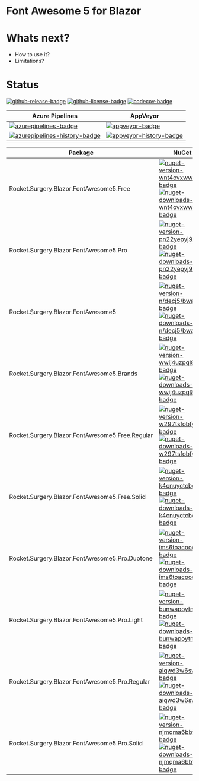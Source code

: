 # Font Awesome 5 for Blazor


# Whats next?
* How to use it?
* Limitations?

# Status
<!-- badges -->
[![github-release-badge]][github-release]
[![github-license-badge]][github-license]
[![codecov-badge]][codecov]
<!-- badges -->

<!-- history badges -->
| Azure Pipelines | AppVeyor |
| --------------- | -------- |
| [![azurepipelines-badge]][azurepipelines] | [![appveyor-badge]][appveyor] |
| [![azurepipelines-history-badge]][azurepipelines-history] | [![appveyor-history-badge]][appveyor-history] |
<!-- history badges -->

<!-- nuget packages -->
| Package | NuGet |
| ------- | ----- |
| Rocket.Surgery.Blazor.FontAwesome5.Free | [![nuget-version-wnt4ovxwwika-badge]![nuget-downloads-wnt4ovxwwika-badge]][nuget-wnt4ovxwwika] |
| Rocket.Surgery.Blazor.FontAwesome5.Pro | [![nuget-version-pn22yepyj9cq-badge]![nuget-downloads-pn22yepyj9cq-badge]][nuget-pn22yepyj9cq] |
| Rocket.Surgery.Blazor.FontAwesome5 | [![nuget-version-n/decj5/bwaa-badge]![nuget-downloads-n/decj5/bwaa-badge]][nuget-n/decj5/bwaa] |
| Rocket.Surgery.Blazor.FontAwesome5.Brands | [![nuget-version-wwij4uzpql8g-badge]![nuget-downloads-wwij4uzpql8g-badge]][nuget-wwij4uzpql8g] |
| Rocket.Surgery.Blazor.FontAwesome5.Free.Regular | [![nuget-version-w297tsfobfya-badge]![nuget-downloads-w297tsfobfya-badge]][nuget-w297tsfobfya] |
| Rocket.Surgery.Blazor.FontAwesome5.Free.Solid | [![nuget-version-k4cnuyctcboa-badge]![nuget-downloads-k4cnuyctcboa-badge]][nuget-k4cnuyctcboa] |
| Rocket.Surgery.Blazor.FontAwesome5.Pro.Duotone | [![nuget-version-ims6toacooca-badge]![nuget-downloads-ims6toacooca-badge]][nuget-ims6toacooca] |
| Rocket.Surgery.Blazor.FontAwesome5.Pro.Light | [![nuget-version-bunwapoytnsg-badge]![nuget-downloads-bunwapoytnsg-badge]][nuget-bunwapoytnsg] |
| Rocket.Surgery.Blazor.FontAwesome5.Pro.Regular | [![nuget-version-aiqwd3w6swfg-badge]![nuget-downloads-aiqwd3w6swfg-badge]][nuget-aiqwd3w6swfg] |
| Rocket.Surgery.Blazor.FontAwesome5.Pro.Solid | [![nuget-version-njmqma6bbt/a-badge]![nuget-downloads-njmqma6bbt/a-badge]][nuget-njmqma6bbt/a] |
<!-- nuget packages -->

<!-- generated references -->
[github-release]: https://github.com/RocketSurgeonsGuild/Blazor.FontAwesome5/releases/latest
[github-release-badge]: https://img.shields.io/github/release/RocketSurgeonsGuild/Blazor.FontAwesome5.svg?logo=github&style=flat "Latest Release"
[github-license]: https://github.com/RocketSurgeonsGuild/Blazor.FontAwesome5/blob/master/LICENSE
[github-license-badge]: https://img.shields.io/github/license/RocketSurgeonsGuild/Blazor.FontAwesome5.svg?style=flat "License"
[codecov]: https://codecov.io/gh/RocketSurgeonsGuild/Blazor.FontAwesome5
[codecov-badge]: https://img.shields.io/codecov/c/github/RocketSurgeonsGuild/Blazor.FontAwesome5.svg?color=E03997&label=codecov&logo=codecov&logoColor=E03997&style=flat "Code Coverage"
[azurepipelines]: https://rocketsurgeonsguild.visualstudio.com/Libraries/_build/latest?definitionId=43&branchName=master
[azurepipelines-badge]: https://img.shields.io/azure-devops/build/rocketsurgeonsguild/Libraries/43.svg?color=98C6FF&label=azure%20pipelines&logo=azuredevops&logoColor=98C6FF&style=flat "Azure Pipelines Status"
[azurepipelines-history]: https://rocketsurgeonsguild.visualstudio.com/Libraries/_build?definitionId=43&branchName=master
[azurepipelines-history-badge]: https://buildstats.info/azurepipelines/chart/rocketsurgeonsguild/Libraries/43?includeBuildsFromPullRequest=false "Azure Pipelines History"
[appveyor]: https://ci.appveyor.com/project/RocketSurgeonsGuild/blazor-fontawesome5
[appveyor-badge]: https://img.shields.io/appveyor/ci/RocketSurgeonsGuild/blazor-fontawesome5.svg?color=00b3e0&label=appveyor&logo=appveyor&logoColor=00b3e0&style=flat "AppVeyor Status"
[appveyor-history]: https://ci.appveyor.com/project/RocketSurgeonsGuild/blazor-fontawesome5/history
[appveyor-history-badge]: https://buildstats.info/appveyor/chart/RocketSurgeonsGuild/blazor-fontawesome5?includeBuildsFromPullRequest=false "AppVeyor History"
[nuget-wnt4ovxwwika]: https://www.nuget.org/packages/Rocket.Surgery.Blazor.FontAwesome5.Free/
[nuget-version-wnt4ovxwwika-badge]: https://img.shields.io/nuget/v/Rocket.Surgery.Blazor.FontAwesome5.Free.svg?color=004880&logo=nuget&style=flat-square "NuGet Version"
[nuget-downloads-wnt4ovxwwika-badge]: https://img.shields.io/nuget/dt/Rocket.Surgery.Blazor.FontAwesome5.Free.svg?color=004880&logo=nuget&style=flat-square "NuGet Downloads"
[nuget-pn22yepyj9cq]: https://www.nuget.org/packages/Rocket.Surgery.Blazor.FontAwesome5.Pro/
[nuget-version-pn22yepyj9cq-badge]: https://img.shields.io/nuget/v/Rocket.Surgery.Blazor.FontAwesome5.Pro.svg?color=004880&logo=nuget&style=flat-square "NuGet Version"
[nuget-downloads-pn22yepyj9cq-badge]: https://img.shields.io/nuget/dt/Rocket.Surgery.Blazor.FontAwesome5.Pro.svg?color=004880&logo=nuget&style=flat-square "NuGet Downloads"
[nuget-n/decj5/bwaa]: https://www.nuget.org/packages/Rocket.Surgery.Blazor.FontAwesome5/
[nuget-version-n/decj5/bwaa-badge]: https://img.shields.io/nuget/v/Rocket.Surgery.Blazor.FontAwesome5.svg?color=004880&logo=nuget&style=flat-square "NuGet Version"
[nuget-downloads-n/decj5/bwaa-badge]: https://img.shields.io/nuget/dt/Rocket.Surgery.Blazor.FontAwesome5.svg?color=004880&logo=nuget&style=flat-square "NuGet Downloads"
[nuget-wwij4uzpql8g]: https://www.nuget.org/packages/Rocket.Surgery.Blazor.FontAwesome5.Brands/
[nuget-version-wwij4uzpql8g-badge]: https://img.shields.io/nuget/v/Rocket.Surgery.Blazor.FontAwesome5.Brands.svg?color=004880&logo=nuget&style=flat-square "NuGet Version"
[nuget-downloads-wwij4uzpql8g-badge]: https://img.shields.io/nuget/dt/Rocket.Surgery.Blazor.FontAwesome5.Brands.svg?color=004880&logo=nuget&style=flat-square "NuGet Downloads"
[nuget-w297tsfobfya]: https://www.nuget.org/packages/Rocket.Surgery.Blazor.FontAwesome5.Free.Regular/
[nuget-version-w297tsfobfya-badge]: https://img.shields.io/nuget/v/Rocket.Surgery.Blazor.FontAwesome5.Free.Regular.svg?color=004880&logo=nuget&style=flat-square "NuGet Version"
[nuget-downloads-w297tsfobfya-badge]: https://img.shields.io/nuget/dt/Rocket.Surgery.Blazor.FontAwesome5.Free.Regular.svg?color=004880&logo=nuget&style=flat-square "NuGet Downloads"
[nuget-k4cnuyctcboa]: https://www.nuget.org/packages/Rocket.Surgery.Blazor.FontAwesome5.Free.Solid/
[nuget-version-k4cnuyctcboa-badge]: https://img.shields.io/nuget/v/Rocket.Surgery.Blazor.FontAwesome5.Free.Solid.svg?color=004880&logo=nuget&style=flat-square "NuGet Version"
[nuget-downloads-k4cnuyctcboa-badge]: https://img.shields.io/nuget/dt/Rocket.Surgery.Blazor.FontAwesome5.Free.Solid.svg?color=004880&logo=nuget&style=flat-square "NuGet Downloads"
[nuget-ims6toacooca]: https://www.nuget.org/packages/Rocket.Surgery.Blazor.FontAwesome5.Pro.Duotone/
[nuget-version-ims6toacooca-badge]: https://img.shields.io/nuget/v/Rocket.Surgery.Blazor.FontAwesome5.Pro.Duotone.svg?color=004880&logo=nuget&style=flat-square "NuGet Version"
[nuget-downloads-ims6toacooca-badge]: https://img.shields.io/nuget/dt/Rocket.Surgery.Blazor.FontAwesome5.Pro.Duotone.svg?color=004880&logo=nuget&style=flat-square "NuGet Downloads"
[nuget-bunwapoytnsg]: https://www.nuget.org/packages/Rocket.Surgery.Blazor.FontAwesome5.Pro.Light/
[nuget-version-bunwapoytnsg-badge]: https://img.shields.io/nuget/v/Rocket.Surgery.Blazor.FontAwesome5.Pro.Light.svg?color=004880&logo=nuget&style=flat-square "NuGet Version"
[nuget-downloads-bunwapoytnsg-badge]: https://img.shields.io/nuget/dt/Rocket.Surgery.Blazor.FontAwesome5.Pro.Light.svg?color=004880&logo=nuget&style=flat-square "NuGet Downloads"
[nuget-aiqwd3w6swfg]: https://www.nuget.org/packages/Rocket.Surgery.Blazor.FontAwesome5.Pro.Regular/
[nuget-version-aiqwd3w6swfg-badge]: https://img.shields.io/nuget/v/Rocket.Surgery.Blazor.FontAwesome5.Pro.Regular.svg?color=004880&logo=nuget&style=flat-square "NuGet Version"
[nuget-downloads-aiqwd3w6swfg-badge]: https://img.shields.io/nuget/dt/Rocket.Surgery.Blazor.FontAwesome5.Pro.Regular.svg?color=004880&logo=nuget&style=flat-square "NuGet Downloads"
[nuget-njmqma6bbt/a]: https://www.nuget.org/packages/Rocket.Surgery.Blazor.FontAwesome5.Pro.Solid/
[nuget-version-njmqma6bbt/a-badge]: https://img.shields.io/nuget/v/Rocket.Surgery.Blazor.FontAwesome5.Pro.Solid.svg?color=004880&logo=nuget&style=flat-square "NuGet Version"
[nuget-downloads-njmqma6bbt/a-badge]: https://img.shields.io/nuget/dt/Rocket.Surgery.Blazor.FontAwesome5.Pro.Solid.svg?color=004880&logo=nuget&style=flat-square "NuGet Downloads"
<!-- generated references -->

<!-- nuke-data
github:
  owner: RocketSurgeonsGuild
  repository: Blazor.FontAwesome5
azurepipelines:
  account: rocketsurgeonsguild
  teamproject: Libraries
  builddefinition: 43
appveyor:
  account: RocketSurgeonsGuild
  build: blazor-fontawesome5
-->